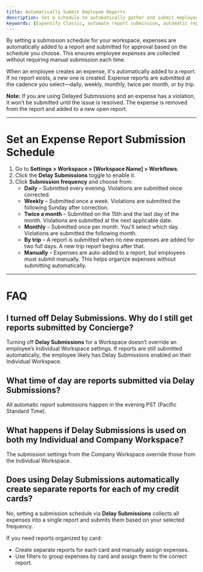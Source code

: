 ```yaml
---
title: Automatically Submit Employee Reports
description: Set a schedule to automatically gather and submit employee expenses using Delay Submissions.
keywords: [Expensify Classic, automate report submission, automatic report approval, delay submissions, employee expense schedule]
---
```


<div id="expensify-classic" markdown="1">

By setting a submission schedule for your workspace, expenses are automatically added to a report and submitted for approval based on the schedule you choose. This ensures employee expenses are collected without requiring manual submission each time.

When an employee creates an expense, it's automatically added to a report. If no report exists, a new one is created. Expense reports are submitted at the cadence you select—daily, weekly, monthly, twice per month, or by trip.

**Note:** If you are using Delayed Submissions and an expense has a violation, it won’t be submitted until the issue is resolved. The expense is removed from the report and added to a new open report.

---

# Set an Expense Report Submission Schedule

1. Go to **Settings > Workspace > [Workspace Name] > Workflows**.
2. Click the **Delay Submissions** toggle to enable it.
3. Click **Submission frequency** and choose from:
   - **Daily** – Submitted every evening. Violations are submitted once corrected.
   - **Weekly** – Submitted once a week. Violations are submitted the following Sunday after correction.
   - **Twice a month** – Submitted on the 15th and the last day of the month. Violations are submitted at the next applicable date.
   - **Monthly** – Submitted once per month. You'll select which day. Violations are submitted the following month.
   - **By trip** – A report is submitted when no new expenses are added for two full days. A new trip report begins after that.
   - **Manually** – Expenses are auto-added to a report, but employees must submit manually. This helps organize expenses without submitting automatically.

---

# FAQ

## I turned off Delay Submissions. Why do I still get reports submitted by Concierge?

Turning off **Delay Submissions** for a Workspace doesn’t override an employee’s Individual Workspace settings. If reports are still submitted automatically, the employee likely has Delay Submissions enabled on their Individual Workspace.

## What time of day are reports submitted via Delay Submissions?

All automatic report submissions happen in the evening PST (Pacific Standard Time).

## What happens if Delay Submissions is used on both my Individual and Company Workspace?

The submission settings from the Company Workspace override those from the Individual Workspace.

## Does using Delay Submissions automatically create separate reports for each of my credit cards?

No, setting a submission schedule via **Delay Submissions** collects all expenses into a single report and submits them based on your selected frequency.

If you need reports organized by card:
- Create separate reports for each card and manually assign expenses.
- Use filters to group expenses by card and assign them to the correct report.

</div>

